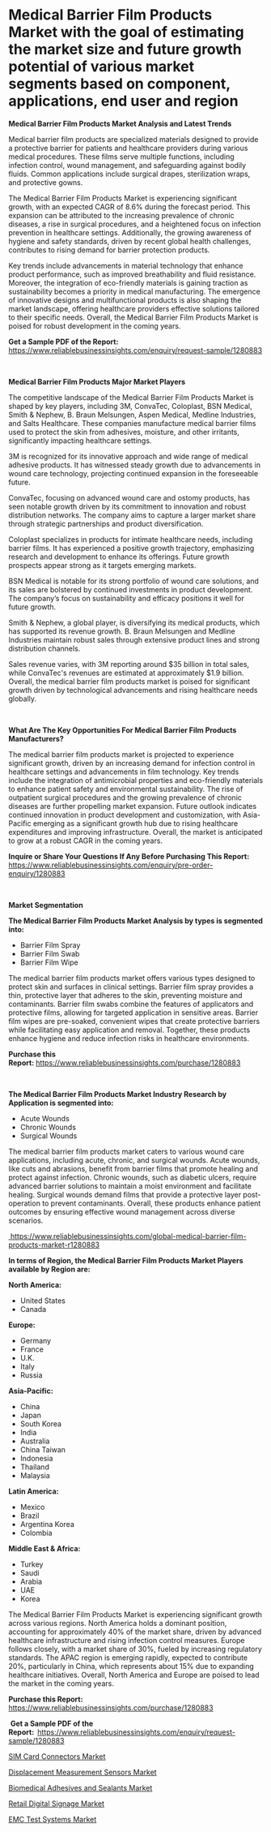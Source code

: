<p><h1>Medical Barrier Film Products Market with the goal of estimating the market size and future growth potential of various market segments based on component, applications, end user and region</h1></p><p><strong>Medical Barrier Film Products Market Analysis and Latest Trends</strong></p>
<p><p>Medical barrier film products are specialized materials designed to provide a protective barrier for patients and healthcare providers during various medical procedures. These films serve multiple functions, including infection control, wound management, and safeguarding against bodily fluids. Common applications include surgical drapes, sterilization wraps, and protective gowns. </p><p>The Medical Barrier Film Products Market is experiencing significant growth, with an expected CAGR of 8.6% during the forecast period. This expansion can be attributed to the increasing prevalence of chronic diseases, a rise in surgical procedures, and a heightened focus on infection prevention in healthcare settings. Additionally, the growing awareness of hygiene and safety standards, driven by recent global health challenges, contributes to rising demand for barrier protection products.</p><p>Key trends include advancements in material technology that enhance product performance, such as improved breathability and fluid resistance. Moreover, the integration of eco-friendly materials is gaining traction as sustainability becomes a priority in medical manufacturing. The emergence of innovative designs and multifunctional products is also shaping the market landscape, offering healthcare providers effective solutions tailored to their specific needs. Overall, the Medical Barrier Film Products Market is poised for robust development in the coming years.</p></p>
<p><strong>Get a Sample PDF of the Report:&nbsp;</strong> <a href="https://www.reliablebusinessinsights.com/enquiry/request-sample/1280883?utm_campaign=41&utm_medium=2&utm_source=Github&utm_content=ia&utm_term=30092024&utm_id=medical-barrier-film-products">https://www.reliablebusinessinsights.com/enquiry/request-sample/1280883</a></p>
<p>&nbsp;</p>
<p><strong>Medical Barrier Film Products Major Market Players</strong></p>
<p><p>The competitive landscape of the Medical Barrier Film Products Market is shaped by key players, including 3M, ConvaTec, Coloplast, BSN Medical, Smith & Nephew, B. Braun Melsungen, Aspen Medical, Medline Industries, and Salts Healthcare. These companies manufacture medical barrier films used to protect the skin from adhesives, moisture, and other irritants, significantly impacting healthcare settings.</p><p>3M is recognized for its innovative approach and wide range of medical adhesive products. It has witnessed steady growth due to advancements in wound care technology, projecting continued expansion in the foreseeable future. </p><p>ConvaTec, focusing on advanced wound care and ostomy products, has seen notable growth driven by its commitment to innovation and robust distribution networks. The company aims to capture a larger market share through strategic partnerships and product diversification.</p><p>Coloplast specializes in products for intimate healthcare needs, including barrier films. It has experienced a positive growth trajectory, emphasizing research and development to enhance its offerings. Future growth prospects appear strong as it targets emerging markets.</p><p>BSN Medical is notable for its strong portfolio of wound care solutions, and its sales are bolstered by continued investments in product development. The company’s focus on sustainability and efficacy positions it well for future growth.</p><p>Smith & Nephew, a global player, is diversifying its medical products, which has supported its revenue growth. B. Braun Melsungen and Medline Industries maintain robust sales through extensive product lines and strong distribution channels.</p><p>Sales revenue varies, with 3M reporting around $35 billion in total sales, while ConvaTec's revenues are estimated at approximately $1.9 billion. Overall, the medical barrier film products market is poised for significant growth driven by technological advancements and rising healthcare needs globally.</p></p>
<p>&nbsp;</p>
<p><strong>What Are The Key Opportunities For Medical Barrier Film Products Manufacturers?</strong></p>
<p><p>The medical barrier film products market is projected to experience significant growth, driven by an increasing demand for infection control in healthcare settings and advancements in film technology. Key trends include the integration of antimicrobial properties and eco-friendly materials to enhance patient safety and environmental sustainability. The rise of outpatient surgical procedures and the growing prevalence of chronic diseases are further propelling market expansion. Future outlook indicates continued innovation in product development and customization, with Asia-Pacific emerging as a significant growth hub due to rising healthcare expenditures and improving infrastructure. Overall, the market is anticipated to grow at a robust CAGR in the coming years.</p></p>
<p><strong>Inquire or Share Your Questions If Any Before Purchasing This Report:</strong> <a href="https://www.reliablebusinessinsights.com/enquiry/pre-order-enquiry/1280883?utm_campaign=41&utm_medium=2&utm_source=Github&utm_content=ia&utm_term=30092024&utm_id=medical-barrier-film-products">https://www.reliablebusinessinsights.com/enquiry/pre-order-enquiry/1280883</a></p>
<p>&nbsp;</p>
<p><strong>Market Segmentation</strong></p>
<p><strong>The Medical Barrier Film Products Market Analysis by types is segmented into:</strong></p>
<p><ul><li>Barrier Film Spray</li><li>Barrier Film Swab</li><li>Barrier Film Wipe</li></ul></p>
<p><p>The medical barrier film products market offers various types designed to protect skin and surfaces in clinical settings. Barrier film spray provides a thin, protective layer that adheres to the skin, preventing moisture and contaminants. Barrier film swabs combine the features of applicators and protective films, allowing for targeted application in sensitive areas. Barrier film wipes are pre-soaked, convenient wipes that create protective barriers while facilitating easy application and removal. Together, these products enhance hygiene and reduce infection risks in healthcare environments.</p></p>
<p><strong>Purchase this Report:&nbsp;</strong><a href="https://www.reliablebusinessinsights.com/purchase/1280883?utm_campaign=41&utm_medium=2&utm_source=Github&utm_content=ia&utm_term=30092024&utm_id=medical-barrier-film-products">https://www.reliablebusinessinsights.com/purchase/1280883</a></p>
<p>&nbsp;</p>
<p><strong>The Medical Barrier Film Products Market Industry Research by Application is segmented into:</strong></p>
<p><ul><li>Acute Wounds</li><li>Chronic Wounds</li><li>Surgical Wounds</li></ul></p>
<p><p>The medical barrier film products market caters to various wound care applications, including acute, chronic, and surgical wounds. Acute wounds, like cuts and abrasions, benefit from barrier films that promote healing and protect against infection. Chronic wounds, such as diabetic ulcers, require advanced barrier solutions to maintain a moist environment and facilitate healing. Surgical wounds demand films that provide a protective layer post-operation to prevent contaminants. Overall, these products enhance patient outcomes by ensuring effective wound management across diverse scenarios.</p></p>
<p><a href="https://www.reliablebusinessinsights.com/global-medical-barrier-film-products-market-r1280883?utm_campaign=41&utm_medium=2&utm_source=Github&utm_content=ia&utm_term=30092024&utm_id=medical-barrier-film-products">&nbsp;https://www.reliablebusinessinsights.com/global-medical-barrier-film-products-market-r1280883</a></p>
<p><strong>In terms of Region, the Medical Barrier Film Products Market Players available by Region are:</strong></p>
<p>
    <p> <strong> North America: </strong>
        <ul>
            <li>United States</li>
            <li>Canada</li>
        </ul>
        </p> 
    <p> <strong> Europe: </strong>
        <ul>
            <li>Germany</li>
            <li>France</li>
            <li>U.K.</li>
            <li>Italy</li>
            <li>Russia</li>
        </ul>
        </p> 
    <p> <strong> Asia-Pacific: </strong>
        <ul>
            <li>China</li>
            <li>Japan</li>
            <li>South Korea</li>
            <li>India</li>
            <li>Australia</li>
            <li>China Taiwan</li>
            <li>Indonesia</li>
            <li>Thailand</li>
            <li>Malaysia</li>
        </ul>
        </p> 
    <p> <strong> Latin America: </strong>
        <ul>
            <li>Mexico</li>
            <li>Brazil</li>
            <li>Argentina Korea</li>
            <li>Colombia</li>
        </ul>
        </p> 
    <p> <strong> Middle East & Africa: </strong>
        <ul>
            <li>Turkey</li>
            <li>Saudi</li>
            <li>Arabia</li>
            <li>UAE</li>
            <li>Korea</li>
        </ul>
    </p>
    </p>
<p><p>The Medical Barrier Film Products Market is experiencing significant growth across various regions. North America holds a dominant position, accounting for approximately 40% of the market share, driven by advanced healthcare infrastructure and rising infection control measures. Europe follows closely, with a market share of 30%, fueled by increasing regulatory standards. The APAC region is emerging rapidly, expected to contribute 20%, particularly in China, which represents about 15% due to expanding healthcare initiatives. Overall, North America and Europe are poised to lead the market in the coming years.</p></p>
<p><strong>Purchase this Report: </strong><a href="https://www.reliablebusinessinsights.com/purchase/1280883?utm_campaign=41&utm_medium=2&utm_source=Github&utm_content=ia&utm_term=30092024&utm_id=medical-barrier-film-products">https://www.reliablebusinessinsights.com/purchase/1280883</a></p>
<p>&nbsp;<strong>Get a Sample PDF of the Report:&nbsp;&nbsp;</strong><a href="https://www.reliablebusinessinsights.com/enquiry/request-sample/1280883?utm_campaign=41&utm_medium=2&utm_source=Github&utm_content=ia&utm_term=30092024&utm_id=medical-barrier-film-products">https://www.reliablebusinessinsights.com/enquiry/request-sample/1280883</a></p>
<p><strong></strong></p>
<p><p><a href="https://www.linkedin.com/pulse/role-sim-card-connectors-market-applications-consumer-electronicsautomotive-qlgte?utm_campaign=41&utm_medium=2&utm_source=Github&utm_content=ia&utm_term=30092024&utm_id=medical-barrier-film-products">SIM Card Connectors Market</a></p><p><a href="https://www.linkedin.com/pulse/emerging-trends-displacement-measurement-sensors-market-global-zx4ge?utm_campaign=41&utm_medium=2&utm_source=Github&utm_content=ia&utm_term=30092024&utm_id=medical-barrier-film-products">Displacement Measurement Sensors Market</a></p><p><a href="https://github.com/CarolynWatkins697/Market-Research-Report-List-1/blob/main/biomedical-adhesives-and-sealants-market.md?utm_campaign=41&utm_medium=2&utm_source=Github&utm_content=ia&utm_term=30092024&utm_id=medical-barrier-film-products">Biomedical Adhesives and Sealants Market</a></p><p><a href="https://issuu.com/reportprime-2/docs/retail-digital-signage-market-size-_8059bb6a52fd00?utm_campaign=41&utm_medium=2&utm_source=Github&utm_content=ia&utm_term=30092024&utm_id=medical-barrier-film-products">Retail Digital Signage Market</a></p><p><a href="https://issuu.com/reportprime-2/docs/emc-test-systems-market-size-2030.p_a70697ebf4546e?utm_campaign=41&utm_medium=2&utm_source=Github&utm_content=ia&utm_term=30092024&utm_id=medical-barrier-film-products">EMC Test Systems Market</a></p></p>
